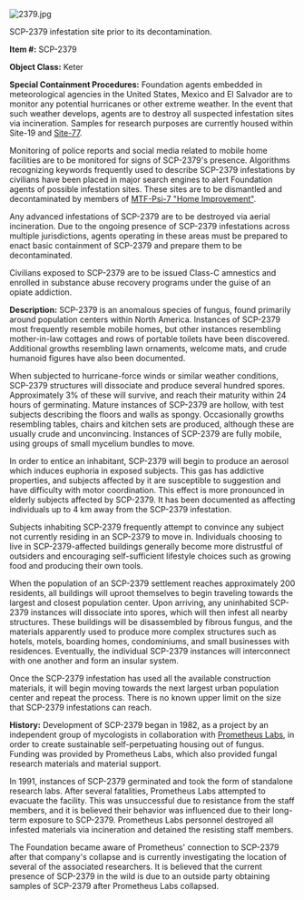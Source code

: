 ![2379.jpg](http://scp-wiki.wdfiles.com/local--files/scp-2379/2379.jpg)

SCP-2379 infestation site prior to its decontamination.

**Item #:** SCP-2379

**Object Class:** Keter

**Special Containment Procedures:** Foundation agents embedded in meteorological agencies in the United States, Mexico and El Salvador are to monitor any potential hurricanes or other extreme weather. In the event that such weather develops, agents are to destroy all suspected infestation sites via incineration. Samples for research purposes are currently housed within Site-19 and [Site-77](/secure-facility-dossier-site-77).

Monitoring of police reports and social media related to mobile home facilities are to be monitored for signs of SCP-2379's presence. Algorithms recognizing keywords frequently used to describe SCP-2379 infestations by civilians have been placed in major search engines to alert Foundation agents of possible infestation sites. These sites are to be dismantled and decontaminated by members of [MTF-Psi-7 "Home Improvement"](/mtf-psi-7-home-improvement-hub).

Any advanced infestations of SCP-2379 are to be destroyed via aerial incineration. Due to the ongoing presence of SCP-2379 infestations across multiple jurisdictions, agents operating in these areas must be prepared to enact basic containment of SCP-2379 and prepare them to be decontaminated.

Civilians exposed to SCP-2379 are to be issued Class-C amnestics and enrolled in substance abuse recovery programs under the guise of an opiate addiction.

**Description:** SCP-2379 is an anomalous species of fungus, found primarily around population centers within North America. Instances of SCP-2379 most frequently resemble mobile homes, but other instances resembling mother-in-law cottages and rows of portable toilets have been discovered. Additional growths resembling lawn ornaments, welcome mats, and crude humanoid figures have also been documented.

When subjected to hurricane-force winds or similar weather conditions, SCP-2379 structures will dissociate and produce several hundred spores. Approximately 3% of these will survive, and reach their maturity within 24 hours of germinating. Mature instances of SCP-2379 are hollow, with test subjects describing the floors and walls as spongy. Occasionally growths resembling tables, chairs and kitchen sets are produced, although these are usually crude and unconvincing. Instances of SCP-2379 are fully mobile, using groups of small mycelium bundles to move.

In order to entice an inhabitant, SCP-2379 will begin to produce an aerosol which induces euphoria in exposed subjects. This gas has addictive properties, and subjects affected by it are susceptible to suggestion and have difficulty with motor coordination. This effect is more pronounced in elderly subjects affected by SCP-2379. It has been documented as affecting individuals up to 4 km away from the SCP-2379 infestation.

Subjects inhabiting SCP-2379 frequently attempt to convince any subject not currently residing in an SCP-2379 to move in. Individuals choosing to live in SCP-2379-affected buildings generally become more distrustful of outsiders and encouraging self-sufficient lifestyle choices such as growing food and producing their own tools.

When the population of an SCP-2379 settlement reaches approximately 200 residents, all buildings will uproot themselves to begin traveling towards the largest and closest population center. Upon arriving, any uninhabited SCP-2379 instances will dissociate into spores, which will then infest all nearby structures. These buildings will be disassembled by fibrous fungus, and the materials apparently used to produce more complex structures such as hotels, motels, boarding homes, condominiums, and small businesses with residences. Eventually, the individual SCP-2379 instances will interconnect with one another and form an insular system.

Once the SCP-2379 infestation has used all the available construction materials, it will begin moving towards the next largest urban population center and repeat the process. There is no known upper limit on the size that SCP-2379 infestations can reach.

**History:** Development of SCP-2379 began in 1982, as a project by an independent group of mycologists in collaboration with [Prometheus Labs](/prometheus-labs-hub), in order to create sustainable self-perpetuating housing out of fungus. Funding was provided by Prometheus Labs, which also provided fungal research materials and material support.

In 1991, instances of SCP-2379 germinated and took the form of standalone research labs. After several fatalities, Prometheus Labs attempted to evacuate the facility. This was unsuccessful due to resistance from the staff members, and it is believed their behavior was influenced due to their long-term exposure to SCP-2379. Prometheus Labs personnel destroyed all infested materials via incineration and detained the resisting staff members.

The Foundation became aware of Prometheus' connection to SCP-2379 after that company's collapse and is currently investigating the location of several of the associated researchers. It is believed that the current presence of SCP-2379 in the wild is due to an outside party obtaining samples of SCP-2379 after Prometheus Labs collapsed.